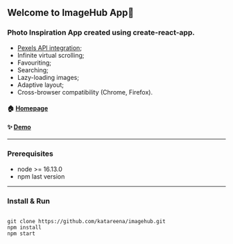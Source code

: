 ## Welcome to ImageHub App👋
### Photo Inspiration App created using create-react-app.

* [Pexels API integration](https://www.pexels.com/api/documentation);
* Infinite virtual scrolling;
* Favouriting;
* Searching;
* Lazy-loading images;
* Adaptive layout;
* Cross-browser compatibility (Chrome, Firefox).

#### 🏠 [Homepage](https://github.com/katareena/imagehub)
#### ✨ [Demo](https://imagehub.vercel.app/)

---

### Prerequisites

* node >= 16.13.0
* npm last version

---

### Install & Run

```ssh

git clone https://github.com/katareena/imagehub.git    
npm install
npm start

```